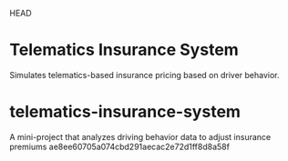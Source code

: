 HEAD
# Telematics Insurance System

Simulates telematics-based insurance pricing based on driver behavior.
# telematics-insurance-system
A mini-project that analyzes driving behavior data to adjust insurance premiums
ae8ee60705a074cbd291aecac2e72d1ff8d8a58f
